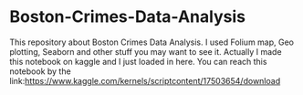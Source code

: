 # Boston-Crimes-Data-Analysis
This repository about Boston Crimes Data Analysis. I used Folium map, Geo plotting, Seaborn and other stuff you may want to see it.
Actually I made this notebook on kaggle and I just loaded in here.
You can reach this notebook by the link:https://www.kaggle.com/kernels/scriptcontent/17503654/download
